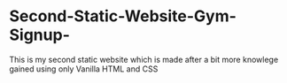 # Second-Static-Website-Gym-Signup-
This is my second static website which is made after a bit more knowlege gained using only Vanilla HTML and CSS
